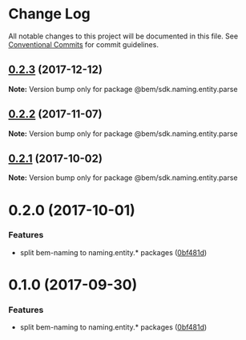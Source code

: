 # Change Log

All notable changes to this project will be documented in this file.
See [Conventional Commits](https://conventionalcommits.org) for commit guidelines.

<a name="0.2.3"></a>
## [0.2.3](https://github.com/bem/bem-sdk/compare/@bem/sdk.naming.entity.parse@0.2.2...@bem/sdk.naming.entity.parse@0.2.3) (2017-12-12)




**Note:** Version bump only for package @bem/sdk.naming.entity.parse

<a name="0.2.2"></a>
## [0.2.2](https://github.com/bem/bem-sdk/compare/@bem/sdk.naming.entity.parse@0.2.0...@bem/sdk.naming.entity.parse@0.2.2) (2017-11-07)




**Note:** Version bump only for package @bem/sdk.naming.entity.parse

<a name="0.2.1"></a>
## [0.2.1](https://github.com/bem/bem-sdk/compare/@bem/sdk.naming.entity.parse@0.2.0...@bem/sdk.naming.entity.parse@0.2.1) (2017-10-02)




**Note:** Version bump only for package @bem/sdk.naming.entity.parse

<a name="0.2.0"></a>
# 0.2.0 (2017-10-01)


### Features

* split bem-naming to naming.entity.* packages ([0bf481d](https://github.com/bem/bem-sdk/commit/0bf481d))




<a name="0.1.0"></a>
# 0.1.0 (2017-09-30)


### Features

* split bem-naming to naming.entity.* packages ([0bf481d](https://github.com/bem/bem-sdk/commit/0bf481d))
